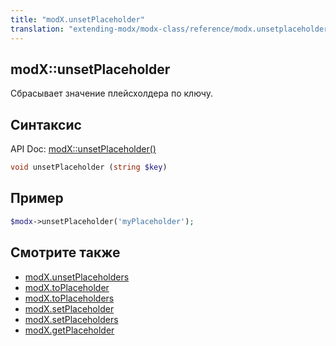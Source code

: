 ```yaml
---
title: "modX.unsetPlaceholder"
translation: "extending-modx/modx-class/reference/modx.unsetplaceholder"
---
```


## modX::unsetPlaceholder

Сбрасывает значение плейсхолдера по ключу.

## Синтаксис

API Doc: [modX::unsetPlaceholder()](http://api.modx.com/revolution/2.2/db_core_model_modx_modx.class.html#%5CmodX::unsetPlaceholder())

``` php
void unsetPlaceholder (string $key)
```

## Пример

``` php
$modx->unsetPlaceholder('myPlaceholder');
```

## Смотрите также

- [modX.unsetPlaceholders](extending-modx/modx-class/reference/modx.unsetplaceholders "modX.unsetPlaceholders")
- [modX.toPlaceholder](extending-modx/modx-class/reference/modx.toplaceholder "modX.toPlaceholder")
- [modX.toPlaceholders](extending-modx/modx-class/reference/modx.toplaceholders "modX.toPlaceholders")
- [modX.setPlaceholder](extending-modx/modx-class/reference/modx.setplaceholder "modX.setPlaceholder")
- [modX.setPlaceholders](extending-modx/modx-class/reference/modx.setplaceholders "modX.setPlaceholders")
- [modX.getPlaceholder](extending-modx/modx-class/reference/modx.getplaceholder "modX.getPlaceholder")
